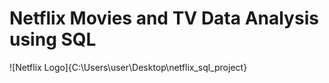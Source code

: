 # Netflix Movies and TV Data Analysis using SQL

![Netflix Logo]{C:\Users\user\Desktop\netflix_sql_project}
